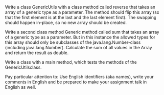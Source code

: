 Write a class GenericUtils with a class method called reverse that takes an array of a generic type as a parameter. The method should flip this array (so that the first element is at the last and the last element first). The swapping should happen in-place, so no new array should be created.

Write a second class method Generic method called sum that takes an array of a generic type as a parameter. But in this instance the allowed types for this array should only be subclasses of the java.lang.Number-class (including java.lang.Number). Calculate the sum of all values in the Array and return the result as double.

Write a class with a main method, which tests the methods of the GenericUtilsclass.

Pay particular attention to:
Use English identifiers (aka names), write your comments in English and be prepared to make your assignment talk in English as well.
